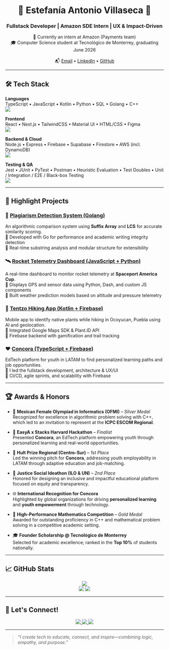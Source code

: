 <h1 align="center">🌸 Estefanía Antonio Villaseca 🌸</h1>
<h3 align="center">Fullstack Developer | Amazon SDE Intern | UX & Impact-Driven</h3>

<div align="center">

💼 Currently an intern at Amazon (Payments team)
<br/>
🎓 Computer Science student at Tecnológico de Monterrey, graduating June 2026  
<br/>
📬 [Email](mailto:estefaniaantoniovillaseca@gmail.com) • [LinkedIn](https://www.linkedin.com/in/fanilex/) • [GitHub](https://github.com/Fanilex)

</div>

---

## 🛠️ Tech Stack

**Languages**  
TypeScript • JavaScript • Kotlin • Python • SQL • Golang • C++  
<img src="https://skillicons.dev/icons?i=ts,js,kotlin,py,go,cpp" />

**Frontend**  
React • Next.js • TailwindCSS • Material UI • HTML/CSS • Figma  
<img src="https://skillicons.dev/icons?i=react,nextjs,tailwind,materialui,html,css,figma" />

**Backend & Cloud**  
Node.js • Express • Firebase • Supabase • Firestore • AWS (incl. DynamoDB)  
<img src="https://skillicons.dev/icons?i=nodejs,express,firebase,supabase,aws" />

**Testing & QA**  
Jest • JUnit • PyTest • Postman • Heuristic Evaluation • Test Doubles • Unit / Integration / E2E / Black-box Testing  
<img src="https://skillicons.dev/icons?i=jest,postman" />

---

## 🚀 Highlight Projects

### 🔎 [Plagiarism Detection System (Golang)](https://github.com/alexkm174x8/Plagiarism-)
An algorithmic comparison system using **Suffix Array** and **LCS** for accurate similarity scoring.  
🔹 Developed with Go for performance and academic writing integrity detection  
🔹 Real-time substring analysis and modular structure for extensibility

### 🛰 [Rocket Telemetry Dashboard (JavaScript + Python)](https://github.com/Francisco1583/rockingScience)
A real-time dashboard to monitor rocket telemetry at **Spaceport America Cup**.  
🔹 Displays GPS and sensor data using Python, Dash, and custom JS components  
🔹 Built weather prediction models based on altitude and pressure telemetry

### 🌿 [Tentzo Hiking App (Kotlin + Firebase)](https://github.com/alexkm174x8/Tentzo-App-Android)
Mobile app to identify native plants while hiking in Ocoyucan, Puebla using AI and geolocation.  
🔹 Integrated Google Maps SDK & Plant.ID API  
🔹 Firebase backend with gamification and trail tracking

### ❤️ [Concora (TypeScript + Firebase)](https://concora.mx/)
EdTech platform for youth in LATAM to find personalized learning paths and job opportunities.  
🔹 I led the fullstack development, architecture & UX/UI  
🔹 CI/CD, agile sprints, and scalability with Firebase

---

## 🏆 Awards & Honors

- 🧠 **Mexican Female Olympiad in Informatics (OFMI)** – *Silver Medal*  
  Recognized for excellence in algorithmic problem solving with C++, which led to an invitation to represent at the **ICPC ESCOM Regional**.
  
- 🧩 **EasyA x Stacks Harvard Hackathon** – *Finalist*  
  Presented **Concora**, an EdTech platform empowering youth through personalized learning and real-world opportunities.
  
- 🥇 **Hult Prize Regional (Centro-Sur)** – *1st Place*  
  Led the winning pitch for **Concora**, addressing youth employability in LATAM through adaptive education and job-matching.

- 🥈 **Justice Social Ideathon (ILO & UN)** – *2nd Place*  
  Honored for designing an inclusive and impactful educational platform focused on equity and transparency.

- 🌐 **International Recognition for Concora**  
  Highlighted by global organizations for driving **personalized learning** and **youth empowerment** through technology.

- 🏅 **High-Performance Mathematics Competition** – *Gold Medal*  
  Awarded for outstanding proficiency in C++ and mathematical problem solving in a competitive academic setting.

- 🎓 **Founder Scholarship @ Tecnológico de Monterrey**  
  Selected for academic excellence; ranked in the **Top 10%** of students nationally.


---

## 📈 GitHub Stats

<p align="center">
  <img src="http://github-profile-summary-cards.vercel.app/api/cards/profile-details?username=Fanilex&theme=radical" />
  <br/>
  <img src="http://github-profile-summary-cards.vercel.app/api/cards/stats?username=Fanilex&theme=radical" />
  <img src="http://github-profile-summary-cards.vercel.app/api/cards/productive-time?username=Fanilex&theme=radical&utcOffset=-6" />
</p>

---

## 🤝 Let's Connect!

<p align="center">
  <a href="https://www.linkedin.com/in/fanilex/">
    <img src="https://img.shields.io/badge/LinkedIn-blue?style=for-the-badge&logo=linkedin" />
  </a>
  <a href="mailto:estefaniaantoniovillaseca@gmail.com">
    <img src="https://img.shields.io/badge/Email-D14836?style=for-the-badge&logo=gmail&logoColor=white" />
  </a>
  <a href="https://github.com/Fanilex">
    <img src="https://img.shields.io/badge/GitHub-000?style=for-the-badge&logo=github" />
  </a>
</p>

---

> _“I create tech to educate, connect, and inspire—combining logic, empathy, and purpose.”_

